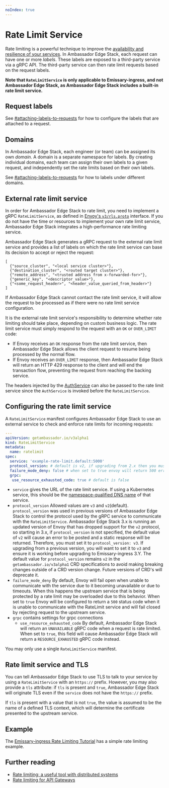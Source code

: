 ```yaml
---
noIndex: true
---
```


# Rate Limit Service

Rate limiting is a powerful technique to improve the [availability and resilience of your services](https://www.gravitee.io/blog/rate-limiting-a-useful-tool-with-distributed-systems). In Ambassador Edge Stack, each request can have one or more _labels_. These labels are exposed to a third-party service via a gRPC API. The third-party service can then rate limit requests based on the request labels.

**Note that `RateLimitService` is only applicable to Emissary-ingress, and not Ambassador Edge Stack, as Ambassador Edge Stack includes a built-in rate limit service.**

## Request labels

See [#attaching-labels-to-requests](../../edge-stack-user-guide/rate-limiting/basic-rate-limiting.md#attaching-labels-to-requests "mention") for how to configure the labels that are attached to a request.

## Domains

In Ambassador Edge Stack, each engineer (or team) can be assigned its own _domain_. A domain is a separate namespace for labels. By creating individual domains, each team can assign their own labels to a given request, and independently set the rate limits based on their own labels.

See [#attaching-labels-to-requests](../../edge-stack-user-guide/rate-limiting/basic-rate-limiting.md#attaching-labels-to-requests "mention") for how to labels under different domains.

## External rate limit service

In order for Ambassador Edge Stack to rate limit, you need to implement a gRPC `RateLimitService`, as defined in [Envoy's `v3/rls.proto`](https://github.com/emissary-ingress/emissary/tree/master/api/envoy/service/ratelimit/v3/rls.proto) interface. If you do not have the time or resources to implement your own rate limit service, Ambassador Edge Stack integrates a high-performance rate limiting service.

Ambassador Edge Stack generates a gRPC request to the external rate limit service and provides a list of labels on which the rate limit service can base its decision to accept or reject the request:

```
[
  {"source_cluster", "<local service cluster>"},
  {"destination_cluster", "<routed target cluster>"},
  {"remote_address", "<trusted address from x-forwarded-for>"},
  {"generic_key", "<descriptor_value>"},
  {"<some_request_header>", "<header_value_queried_from_header>"}
]
```

If Ambassador Edge Stack cannot contact the rate limit service, it will allow the request to be processed as if there were no rate limit service configuration.

It is the external rate limit service's responsibility to determine whether rate limiting should take place, depending on custom business logic. The rate limit service must simply respond to the request with an `OK` or `OVER_LIMIT` code:

* If Envoy receives an `OK` response from the rate limit service, then Ambassador Edge Stack allows the client request to resume being processed by the normal flow.
* If Envoy receives an `OVER_LIMIT` response, then Ambassador Edge Stack will return an HTTP 429 response to the client and will end the transaction flow, preventing the request from reaching the backing service.

The headers injected by the [AuthService](authentication-service.md) can also be passed to the rate limit service since the `AuthService` is invoked before the `RateLimitService`.

## Configuring the rate limit service

A `RateLimitService` manifest configures Ambassador Edge Stack to use an external service to check and enforce rate limits for incoming requests:

```yaml
---
apiVersion: getambassador.io/v3alpha1
kind: RateLimitService
metadata:
  name: ratelimit
spec:
  service: 'example-rate-limit.default:5000'
  protocol_version: # default is v2, if upgrading from 2.x then you must set this to v3.
  failure_mode_deny: false # when set to true envoy will return 500 error when unable to communicate with RateLimitService
  grpc:
   use_resource_exhausted_code: true # default is false
```

* `service` gives the URL of the rate limit service. If using a Kubernetes service, this should be the [namespace-qualified DNS name](https://kubernetes.io/docs/concepts/services-networking/dns-pod-service/#namespaces-of-services) of that service.
* `protocol_version` Allowed values are `v3` and `v2`(default). `protocol_version` was used in previous versions of Ambassador Edge Stack to control the protocol used by the gRPC service to communicate with the `RateLimitService`. Ambassador Edge Stack 3.x is running an updated version of Envoy that has dropped support for the `v2` protocol, so starting in 3.x, if `protocol_version` is not specified, the default value of `v2` will cause an error to be posted and a static response will be returned. Therefore, you must set it to `protocol_version: v3`. If upgrading from a previous version, you will want to set it to `v3` and ensure it is working before upgrading to Emissary-ingress 3.Y. The default value for `protocol_version` remains `v2` in the `getambassador.io/v3alpha1` CRD specifications to avoid making breaking changes outside of a CRD version change. Future versions of CRD's will deprecate it.
* `failure_mode_deny` By default, Envoy will fail open when unable to communicate with the service due to it becoming unavailable or due to timeouts. When this happens the upstream service that is being protected by a rate limit may be overloaded due to this behavior. When set to `true` Envoy will be configured to return a `500` status code when it is unable to communicate with the RateLimit service and will fail closed by rejecting request to the upstream service.
* `grpc` contains settings for grpc connections
  * `use_resource_exhausted_code` By default, Ambassador Edge Stack will return an `UNAVAILABLE` gRPC code when a request is rate limited. When set to `true`, this field will cause Ambassador Edge Stack will return a `RESOURCE_EXHAUSTED` gRPC code instead.

You may only use a single `RateLimitService` manifest.

## Rate limit service and TLS

You can tell Ambassador Edge Stack to use TLS to talk to your service by using a `RateLimitService` with an `https://` prefix. However, you may also provide a `tls` attribute: if `tls` is present and `true`, Ambassador Edge Stack will originate TLS even if the `service` does not have the `https://` prefix.

If `tls` is present with a value that is not `true`, the value is assumed to be the name of a defined TLS context, which will determine the certificate presented to the upstream service.

## Example

The [Emissary-ingress Rate Limiting Tutorial](../../rate-limiting-tutorial.md) has a simple rate limiting example.

## Further reading

* [Rate limiting: a useful tool with distributed systems](https://www.gravitee.io/blog/rate-limiting-a-useful-tool-with-distributed-systems)
* [Rate limiting for API Gateways](https://www.gravitee.io/blog/rate-limiting-for-api-gateways)
